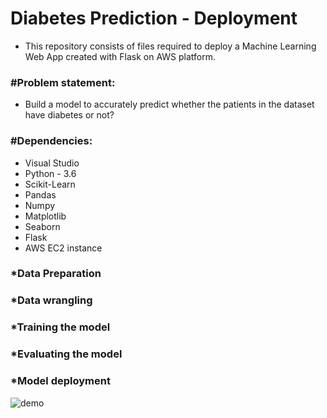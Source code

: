 # Diabetes Prediction - Deployment
* This repository consists of files required to deploy a Machine Learning Web App created with Flask on AWS platform.
### #Problem statement:
* Build a model to accurately predict whether the patients in the dataset have diabetes or not?
### #Dependencies:
* Visual Studio
* Python - 3.6
* Scikit-Learn
* Pandas
* Numpy
* Matplotlib
* Seaborn
* Flask
* AWS EC2 instance
### *Data Preparation
### *Data wrangling
### *Training the model
### *Evaluating the model
### *Model deployment
![demo](https://user-images.githubusercontent.com/115715763/211794775-b9e05ed5-87ca-4a4f-b8d0-753ce439aeec.png)

